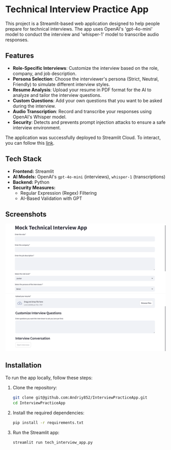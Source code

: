 # Technical Interview Practice App

This project is a Streamlit-based web application designed to help people prepare for technical interviews. The app uses OpenAI's 'gpt-4o-mini' model to conduct the interview and 'whisper-1' model to transcribe audio responses.

## Features

- **Role-Specific Interviews**: Customize the interview based on the role, company, and job description.
- **Persona Selection**: Choose the interviewer's persona (Strict, Neutral, Friendly) to simulate different interview styles.
- **Resume Analysis**: Upload your resume in PDF format for the AI to analyze and tailor the interview questions.
- **Custom Questions**: Add your own questions that you want to be asked during the interview.
- **Audio Transcription**: Record and transcribe your responses using OpenAI's Whisper model.
- **Security**: Detects and prevents prompt injection attacks to ensure a safe interview environment.

The application was successfully deployed to Streamlit Cloud. To interact, you can follow this [link](https://interviewpracticeapp-33kh8ujwtju8kpe2uwptbv.streamlit.app).


## Tech Stack

- **Frontend:** Streamlit  
- **AI Models:** OpenAI's `gpt-4o-mini` (interviews), `whisper-1` (transcriptions)  
- **Backend:** Python  
- **Security Measures:** 
    * Regular Expression (Regex) Filtering
    * AI-Based Validation with GPT

## Screenshots

![Interview Page](Screenshot-1.png)
![Interview Page](Screenshot-2.png)

## Installation

To run the app locally, follow these steps:

1. Clone the repository:
    ```sh
    git clone git@github.com:Andriy852/InterviewPracticeApp.git
    cd InterviewPracticeApp
    ```

3. Install the required dependencies:
    ```sh
    pip install -r requirements.txt
    ```
4. Run the Streamlit app:
    ```sh
    streamlit run tech_interview_app.py
    ```
